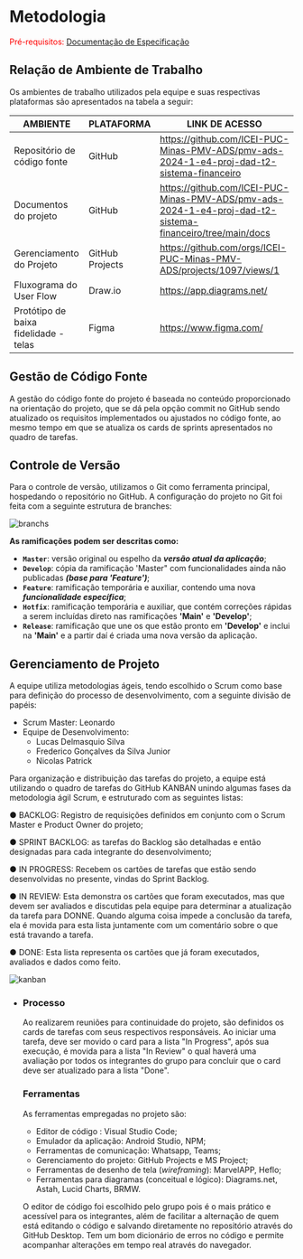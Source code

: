 # Metodologia

<span style="color:red">Pré-requisitos: <a href="2-Especificação do Projeto.md"> Documentação de Especificação</a></span>

## Relação de Ambiente de Trabalho

Os ambientes de trabalho utilizados pela equipe e suas respectivas plataformas são apresentados na tabela a seguir:

| AMBIENTE                              | PLATAFORMA      | LINK DE ACESSO                                               |
| ------------------------------------- | --------------- | ------------------------------------------------------------ |
| Repositório de código fonte           | GitHub          | https://github.com/ICEI-PUC-Minas-PMV-ADS/pmv-ads-2024-1-e4-proj-dad-t2-sistema-financeiro |
| Documentos do projeto                 | GitHub          | https://github.com/ICEI-PUC-Minas-PMV-ADS/pmv-ads-2024-1-e4-proj-dad-t2-sistema-financeiro/tree/main/docs |
| Gerenciamento do Projeto              | GitHub Projects | https://github.com/orgs/ICEI-PUC-Minas-PMV-ADS/projects/1097/views/1 |
| Fluxograma do User Flow               | Draw.io         | https://app.diagrams.net/                                    |
| Protótipo de baixa fidelidade - telas | Figma           | https://www.figma.com/                                       |

## Gestão de Código Fonte

A gestão do código fonte do projeto é baseada no conteúdo proporcionado na orientação do projeto, que se dá pela opção commit no GitHub sendo atualizado os requisitos implementados ou ajustados no código fonte, ao mesmo tempo em que se atualiza os cards de sprints apresentados no quadro de tarefas.

## Controle de Versão

Para o controle de versão, utilizamos o Git como ferramenta principal, hospedando o repositório no GitHub. A configuração do projeto no Git foi feita com a seguinte estrutura de branches:

![branchs](C:\Users\Fred\Desktop\puc\pmv-ads-2024-1-e4-proj-dad-t2-sistema-financeiro\docs\img\branchs.png)

**As ramificações podem ser descritas como:**

- **`Master`**: versão original ou espelho da ***versão atual da aplicação***;
- **`Develop`**: cópia da ramificação 'Master" com funcionalidades ainda não publicadas ***(base para 'Feature')***;
- **`Feature`**: ramificação temporária e auxiliar, contendo uma nova ***funcionalidade específica***;
- **`Hotfix`**: ramificação temporária e auxiliar, que contém correções rápidas a serem incluídas direto nas ramificações **'Main'** e **'Develop'**;
- **`Release`**: ramificação que une os que estão pronto em **'Develop'** e inclui na **'Main'** e a partir daí é criada uma nova versão da aplicação.

## Gerenciamento de Projeto

A equipe utiliza metodologias ágeis, tendo escolhido o Scrum como base para definição do processo de desenvolvimento, com a seguinte divisão de papéis:

- Scrum Master: Leonardo
- Equipe de Desenvolvimento:
  - Lucas Delmasquio Silva
  - Frederico Gonçalves da Silva Junior
  - Nicolas Patrick

Para organização e distribuição das tarefas do projeto, a equipe está utilizando o quadro de tarefas do GitHub KANBAN unindo algumas fases da metodologia ágil Scrum, e estruturado com as seguintes listas:

● BACKLOG: Registro de requisições definidos em conjunto com o Scrum Master e Product Owner do projeto;

● SPRINT BACKLOG: as tarefas do Backlog são detalhadas e então designadas para cada integrante do desenvolvimento;

● IN PROGRESS: Recebem os cartões de tarefas que estão sendo desenvolvidas no presente, vindas do Sprint Backlog.

● IN REVIEW: Esta demonstra os cartões que foram executados, mas que devem ser avaliados e discutidas pela equipe para determinar a atualização da tarefa para DONNE. Quando alguma coisa impede a conclusão da tarefa, ela é movida para esta lista juntamente com um comentário sobre o que está travando a tarefa.

● DONE: Esta lista representa os cartões que já foram executados, avaliados e dados como feito.

![kanban](C:\Users\Fred\Desktop\puc\pmv-ads-2024-1-e4-proj-dad-t2-sistema-financeiro\docs\img\kanban.PNG)

- ### Processo

  Ao realizarem reuniões para continuidade do projeto, são definidos os cards de tarefas com seus respectivos responsáveis. Ao iniciar uma tarefa, deve ser movido o card para a lista "In Progress", após sua execução, é movida para a lista "In Review" o qual haverá uma avaliação por todos os integrantes do grupo para concluir que o card deve ser atualizado para a lista "Done".

  ### Ferramentas

  As ferramentas empregadas no projeto são:

  - Editor de código : Visual Studio Code;
  - Emulador da aplicação: Android Studio, NPM;
  - Ferramentas de comunicação: Whatsapp, Teams;
  - Gerenciamento do projeto: GitHub Projects e MS Project;
  - Ferramentas de desenho de tela (*wireframing*): MarvelAPP, Heflo;
  - Ferramentas para diagramas (conceitual e lógico): Diagrams.net, Astah, Lucid Charts, BRMW.

  O editor de código foi escolhido pelo grupo pois é o mais prático e acessível para os integrantes, além de facilitar a alternação de quem está editando o código e salvando diretamente no repositório através do GitHub Desktop. Tem um bom dicionário de erros no código e permite acompanhar alterações em tempo real através do navegador.